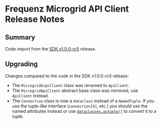 # Frequenz Microgrid API Client Release Notes

## Summary

Code import from the [SDK v1.0.0-rc5](https://github.com/frequenz-floss/frequenz-sdk-python/releases/tag/v1.0.0-rc5) release.

## Upgrading

Changes compared to the code in the SDK v1.0.0-rc5 release:

* The `MicrogridGrpcClient` class was renamed to `ApiClient`.
* The `MicrogridApiClient` abstract base class was removed, use `ApiClient` instead.
* The `Connection` class is now a `dataclass` instead of a `NamedTuple`. If you use the tuple-like interface (`connection[0]`, etc.) you should use the named attributes instead or use [`dataclasses.astuple()`](https://docs.python.org/3/library/dataclasses.html#dataclasses.astuple) to convert it to a tuple.
